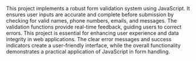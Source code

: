 This project implements a robust form validation system using JavaScript.
It ensures user inputs are accurate and complete before submission by checking for valid names, phone numbers, emails, and messages. 
The validation functions provide real-time feedback, guiding users to correct errors. 
This project is essential for enhancing user experience and data integrity in web applications.
The clear error messages and success indicators create a user-friendly interface, 
while the overall functionality demonstrates a practical application of JavaScript in form handling.

